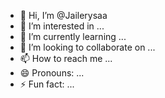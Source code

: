 - 👋 Hi, I’m @Jailerysaa
- 👀 I’m interested in ...
- 🌱 I’m currently learning ...
- 💞️ I’m looking to collaborate on ...
- 📫 How to reach me ...
- 😄 Pronouns: ...
- ⚡ Fun fact: ...

<!---
Jailerysaa/Jailerysaa is a ✨ special ✨ repository because its `README.md` (this file) appears on your GitHub profile.
You can click the Preview link to take a look at your changes.
--->
